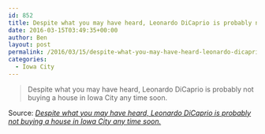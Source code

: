 ```yaml
---
id: 852
title: Despite what you may have heard, Leonardo DiCaprio is probably not buying a house in Iowa City any time soon.
date: 2016-03-15T03:49:35+00:00
author: Ben
layout: post
permalink: /2016/03/15/despite-what-you-may-have-heard-leonardo-dicaprio-is-probably-not-buying-a-house-in-iowa-city-any-time-soon/
categories:
  - Iowa City
---
```

> Despite what you may have heard, Leonardo DiCaprio is probably not buying a house in Iowa City any time soon.

Source: _[Despite what you may have heard, Leonardo DiCaprio is probably not buying a house in Iowa City any time soon.](http://www.press-citizen.com/story/news/local/2016/03/14/no-leonardo-dicaprio-not-moving-iowa-city/81779344/)_